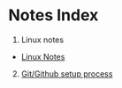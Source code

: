 # Notes Index
1. Linux notes
- [Linux Notes](#linux-notes)
2. [Git/Github setup process](Git-and-GitHubsetup_Process.md)
